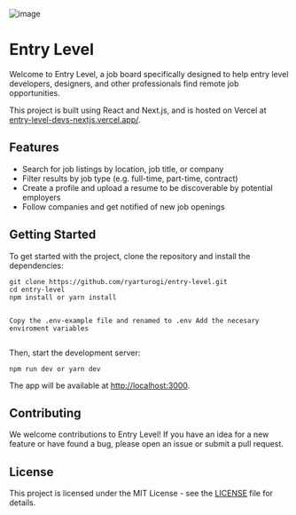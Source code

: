 ![image](https://user-images.githubusercontent.com/8452197/223853814-a2e29af3-d321-4893-8d8d-69eb2e3f6940.png)
<h1>Entry Level</h1>
<p>Welcome to Entry Level, a job board specifically designed to help entry level developers, designers, and other professionals find remote job opportunities.</p>
<p>This project is built using React and Next.js, and is hosted on Vercel at <a href="entry-level-devs-nextjs.vercel.app/">entry-level-devs-nextjs.vercel.app/</a>.</p>
<h2>Features</h2>
<ul>
  <li>Search for job listings by location, job title, or company</li>
  <li>Filter results by job type (e.g. full-time, part-time, contract)</li>
  <li>Create a profile and upload a resume to be discoverable by potential employers</li>
  <li>Follow companies and get notified of new job openings</li>
</ul>
<h2>Getting Started</h2>
<p>To get started with the project, clone the repository and install the dependencies:</p>
<pre><code>git clone https://github.com/ryarturogi/entry-level.git
cd entry-level
npm install or yarn install

Copy the .env-example file and renamed to .env
Add the necesary enviroment variables
</code></pre>
<p>Then, start the development server:</p>
<pre><code>npm run dev or yarn dev
</code></pre>
<p>The app will be available at <a href="http://localhost:3000">http://localhost:3000</a>.</p>
<h2>Contributing</h2>
<p>We welcome contributions to Entry Level! If you have an idea for a new feature or have found a bug, please open an issue or submit a pull request.</p>
<h2>License</h2>
<p>This project is licensed under the MIT License - see the <a href="https://github.com/ryarturogi/entry-level/blob/master/LICENSE">LICENSE</a> file for details.</p>
